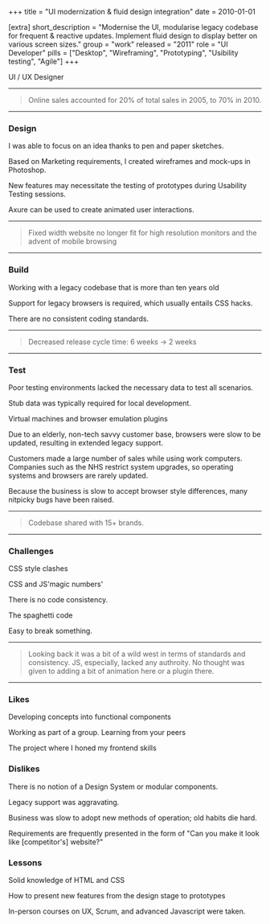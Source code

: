 +++
title = "UI modernization & fluid design integration"
date = 2010-01-01

[extra]
short_description = "Modernise the UI, modularise legacy codebase for frequent & reactive updates. Implement fluid design to display better on various screen sizes."
group = "work"
released = "2011"
role = "UI Developer"
pills = ["Desktop", "Wireframing", "Prototyping", "Usibility testing", "Agile"]
+++

UI / UX Designer

---
> Online sales accounted for 20% of total sales in 2005, to 70% in 2010.
---
### Design

I was able to focus on an idea thanks to pen and paper sketches.

Based on Marketing requirements, I created wireframes and mock-ups in Photoshop.

New features may necessitate the testing of prototypes during Usability Testing sessions.

Axure can be used to create animated user interactions.

---
> Fixed width website no longer fit for high resolution monitors and the advent of mobile browsing
---

### Build

Working with a legacy codebase that is more than ten years old

Support for legacy browsers is required, which usually entails CSS hacks.

There are no consistent coding standards.

---
> Decreased release cycle time: 6 weeks -> 2 weeks
---

### Test

Poor testing environments lacked the necessary data to test all scenarios.

Stub data was typically required for local development.

Virtual machines and browser emulation plugins

Due to an elderly, non-tech savvy customer base, browsers were slow to be updated, resulting in extended legacy support.

Customers made a large number of sales while using work computers. Companies such as the NHS restrict system upgrades, so operating systems and browsers are rarely updated.

Because the business is slow to accept browser style differences, many nitpicky bugs have been raised.

---
> Codebase shared with 15+ brands.
---

### Challenges 

CSS style clashes

CSS and JS'magic numbers'

There is no code consistency.

The spaghetti code

Easy to break something.

---
> Looking back it was a bit of a wild west in terms of standards and consistency. JS, especially, lacked any authroity. No thought was given to adding a bit of animation here or a plugin there.
---

### Likes

Developing concepts into functional components

Working as part of a group. Learning from your peers

The project where I honed my frontend skills

### Dislikes

There is no notion of a Design System or modular components.

Legacy support was aggravating.

Business was slow to adopt new methods of operation; old habits die hard.

Requirements are frequently presented in the form of "Can you make it look like [competitor's] website?"

### Lessons

Solid knowledge of HTML and CSS

How to present new features from the design stage to prototypes

In-person courses on UX, Scrum, and advanced Javascript were taken.